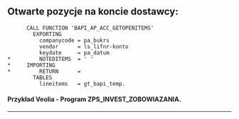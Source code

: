 ## Otwarte pozycje na koncie dostawcy:

```
      CALL FUNCTION 'BAPI_AP_ACC_GETOPENITEMS'
        EXPORTING
          companycode = pa_bukrs
          vendor      = ls_lifnr-konto
          keydate     = pa_datum
*         NOTEDITEMS  = ' '
*     IMPORTING
*         RETURN      =
        TABLES
          lineitems   = gt_bapi_temp.
```

#### Przykład Veolia - Program ZPS_INVEST_ZOBOWIAZANIA.
-------------------------------------------------------------------------------------
